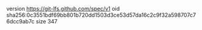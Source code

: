 version https://git-lfs.github.com/spec/v1
oid sha256:0c3551bdf69bb801b720dd1503d3ce53d57da16c2c9f32a598707c76dcc9ab7c
size 347

